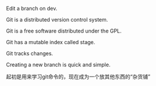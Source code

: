 Edit a branch on dev.

Git is a distributed version control system.

Git is a free software distributed under the GPL.

Git has a mutable index called stage.

Git tracks changes.

Creating a new branch is quick and simple.



起初是用来学习git命令的，现在成为一个放其他东西的“杂货铺”